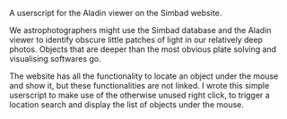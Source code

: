 A userscript for the Aladin viewer on the Simbad website.

We astrophotographers might use the Simbad database and the Aladin viewer to identify obscure little patches of light in our relatively deep photos. Objects that are deeper than the most obvious plate solving and visualising softwares go.

The website has all the functionality to locate an object under the mouse and show it, but these functionalities are not linked. I wrote this simple userscript to make use of the otherwise unused right click, to trigger a location search and display the list of objects under the mouse.